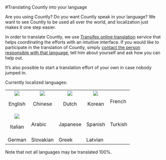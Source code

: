 #Translating Countly into your language

Are you using Countly? Do you want Countly speak in your language? We want to see Countly to be used all over the world, and localization just makes it one step easier.

In order to translate Countly, we use [Transifex online translation](https://www.transifex.com/projects/p/countly) service that helps coordinating the efforts with an intuitive interface. If you would like to participate in the translation of Countly, simply [contact the person responsible with that language](https://www.transifex.com/projects/p/countly/), tell him about yourself and ask how you can help out.

It’s also possible to start a translation effort of your own in case nobody jumped in.

Currently localized languages:

<table>
  <tr width=150>
  <td><center><img src=http://new.count.ly/images/flags/flags/shiny/48/England.png><p>English</center></td>
  <td><center><img src=http://new.count.ly/images/flags/flags/shiny/48/China.png><p>Chinese</center></td>
  <td><center><img src=http://new.count.ly/images/flags/flags/shiny/48/Netherlands.png><p>Dutch</center></td>
  <td><center><img src=http://new.count.ly/images/flags/flags/shiny/48/South-Korea.png><p>Korean</center></td>
  <td>French</td>
  </tr>
  <tr width=150>
  <td><center><img src=http://new.count.ly/images/flags/flags/shiny/48/Italy.png><p>Italian</center></td>
  <td>Arabic</td>
  <td>Japanese</td>
  <td>Spanish</td>
  <td>Turkish</td>
  </tr>
  <tr width=150>
  <td>German</td>
  <td>Slovakian</td>
  <td>Greek</td>
  <td>Latvian</td>
  <td>&nbsp;</td>
  </tr>
</table>


Note that not all languages may be translated 100%.
